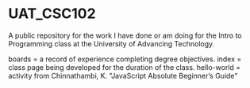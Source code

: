 # UAT_CSC102
A public repository for the work I have done or am doing for the Intro to Programming class at the University of Advancing Technology. 

boards = a record of experience completing degree objectives.
index = class page being developed for the duration of the class.
hello-world = activity from Chinnathambi, K. "JavaScript Absolute Beginner’s Guide"
